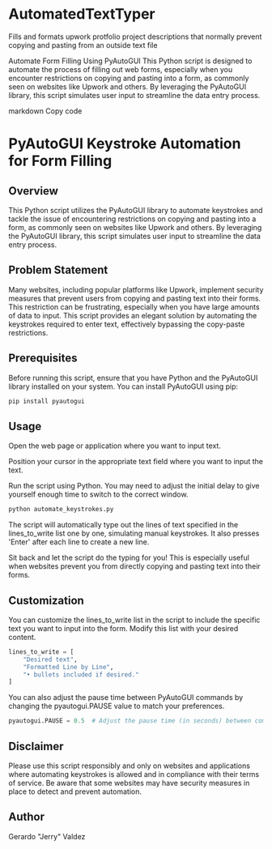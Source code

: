# AutomatedTextTyper
Fills and formats upwork protfolio project descriptions that normally prevent copying and pasting from an outside text file

Automate Form Filling Using PyAutoGUI
This Python script is designed to automate the process of filling out web forms, especially when you encounter restrictions on copying and pasting into a form, as commonly seen on websites like Upwork and others. By leveraging the PyAutoGUI library, this script simulates user input to streamline the data entry process.

markdown
Copy code
# PyAutoGUI Keystroke Automation for Form Filling

## Overview

This Python script utilizes the PyAutoGUI library to automate keystrokes and tackle the issue of encountering restrictions on copying and pasting into a form, as commonly seen on websites like Upwork and others. By leveraging the PyAutoGUI library, this script simulates user input to streamline the data entry process.

## Problem Statement

Many websites, including popular platforms like Upwork, implement security measures that prevent users from copying and pasting text into their forms. This restriction can be frustrating, especially when you have large amounts of data to input. This script provides an elegant solution by automating the keystrokes required to enter text, effectively bypassing the copy-paste restrictions.

## Prerequisites

Before running this script, ensure that you have Python and the PyAutoGUI library installed on your system. You can install PyAutoGUI using pip:

```bash
pip install pyautogui
```

## Usage

Open the web page or application where you want to input text.

Position your cursor in the appropriate text field where you want to input the text.

Run the script using Python. You may need to adjust the initial delay to give yourself enough time to switch to the correct window.

```python
python automate_keystrokes.py
```
The script will automatically type out the lines of text specified in the lines_to_write list one by one, simulating manual keystrokes. It also presses 'Enter' after each line to create a new line.

Sit back and let the script do the typing for you! This is especially useful when websites prevent you from directly copying and pasting text into their forms.

## Customization

You can customize the lines_to_write list in the script to include the specific text you want to input into the form. Modify this list with your desired content.

```python
lines_to_write = [
    "Desired text",
    "Formatted Line by Line",
    "• bullets included if desired."    
]
```

You can also adjust the pause time between PyAutoGUI commands by changing the pyautogui.PAUSE value to match your preferences.
```python
pyautogui.PAUSE = 0.5  # Adjust the pause time (in seconds) between commands
```

## Disclaimer

Please use this script responsibly and only on websites and applications where automating keystrokes is allowed and in compliance with their terms of service. Be aware that some websites may have security measures in place to detect and prevent automation.

## Author

Gerardo "Jerry" Valdez
